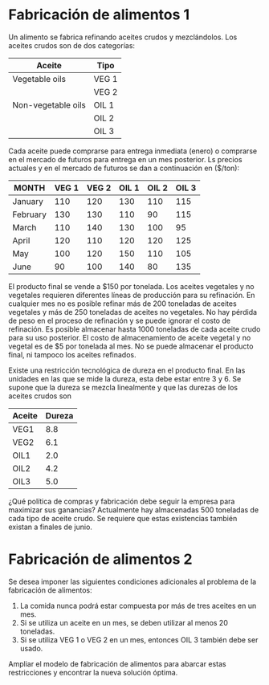 # Fabricación de alimentos 1


Un alimento se fabrica refinando aceites crudos y mezclándolos. Los aceites crudos son de dos categorías:

| Aceite             | Tipo  |
|--------------------|-------|
| Vegetable oils     | VEG 1 |
|                    | VEG 2 |
| Non-vegetable oils | OIL 1 |
|                    | OIL 2 |
|                    | OIL 3 |


Cada aceite puede comprarse para entrega inmediata (enero) o comprarse en el mercado de futuros para entrega en un mes posterior. Ls precios actuales y en el mercado de futuros se dan a continuación en (\$/ton):

| MONTH    | VEG 1 | VEG 2 | OIL 1 | OIL 2 | OIL 3 |
|----------|-------|-------|-------|-------|-------|
| January  | 110   | 120   | 130   | 110   | 115   |
| February | 130   | 130   | 110   | 90    | 115   |
| March    | 110   | 140   | 130   | 100   | 95    |
| April    | 120   | 110   | 120   | 120   | 125   |
| May      | 100   | 120   | 150   | 110   | 105   |
| June     | 90    | 100   | 140   | 80    | 135   |


El producto final se vende a \$150 por tonelada.
Los aceites vegetales y no vegetales requieren diferentes líneas de producción para su refinación. En cualquier mes no es posible refinar más de 200 toneladas de aceites vegetales y más de 250 toneladas de aceites no vegetales. No hay pérdida de peso en el proceso de refinación y se puede ignorar el costo de refinación.
Es posible almacenar hasta 1000 toneladas de cada aceite crudo para su uso posterior. El costo de almacenamiento de aceite vegetal y no vegetal es de \$5 por tonelada al mes. No se puede almacenar el producto final, ni tampoco los aceites refinados.

Existe una restricción tecnológica de dureza en el producto final. En las unidades en las que se mide la dureza, esta debe estar entre 3 y 6. Se supone que la dureza se mezcla linealmente y que las durezas de los aceites crudos son

| Aceite | Dureza |
|------|-----|
| VEG1 | 8.8 |
| VEG2 | 6.1 |
| OIL1 | 2.0 |
| OIL2 | 4.2 |
| OIL3 | 5.0 |


¿Qué política de compras y fabricación debe seguir la empresa para maximizar sus ganancias?
Actualmente hay almacenadas 500 toneladas de cada tipo de aceite crudo. Se requiere que estas existencias también existan a finales de junio.

# Fabricación de alimentos 2


Se desea imponer las siguientes condiciones adicionales al problema de la fabricación de alimentos:

1. La comida nunca podrá estar compuesta por más de tres aceites en un mes.
2. Si se utiliza un aceite en un mes, se deben utilizar al menos 20 toneladas.
3. Si se utiliza VEG 1 o VEG 2 en un mes, entonces OIL 3 también debe ser usado.
   
Ampliar el modelo de fabricación de alimentos para abarcar estas restricciones y encontrar la nueva solución óptima.

